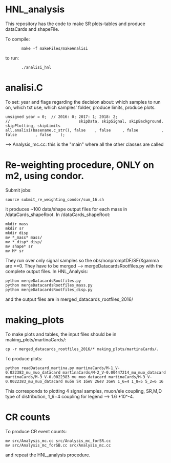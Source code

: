 # HNL_analysis

This repository has the code to make SR plots-tables and produce dataCards and shapeFile. 

To compile:
           
           make -f makeFiles/makeAnalisi

to run:
           
           ./analisi_hnl

# analisi.C

To set: year and flags regarding the decision about: which samples to run on, which txt use, which samples' folder, produce limits, produce plots. 

    unsigned year = 0;  // 2016: 0; 2017: 1; 2018: 2;
    //                              skipData, skipSignal, skipBackground, skipPlotting, skipLimits
    all.analisi(basename.c_str(), false    , false     , false          , false        , false    );

--> Analysis_mc.cc:     this is the "main" where all the other classes are called

# Re-weighting procedure, ONLY on m2, using condor. 

Submit jobs:

    source submit_re_weighting_condor/sum_16.sh

it produces ~100 data/shape output files for each mass in /dataCards_shapeRoot.
In  /dataCards_shapeRoot:

    mkdir mass
    mkdir sr
    mkdir disp
    mv *_mass* mass/
    mv *_disp* disp/
    mv shape* sr
    mv M* sr       
    
They run over only signal samples so the obs/nonpromptDF/SF/Xgamma are ==0. 
They have to be merged --> mergeDatacardsRootfiles.py with the complete output files. 
In HNL_Analysis:

    python mergeDatacardsRootfiles.py
    python mergeDatacardsRootfiles_mass.py
    python mergeDatacardsRootfiles_disp.py
    
and the output files are in merged_datacards_rootfiles_2016/

# making_plots

To make plots and tables, the input files should be in
making_plots/martinaCards/:

    cp -r merged_datacards_rootfiles_2016/* making_plots/martinaCards/.

To produce plots:

    python readDatacard_martina.py martinaCards/M-1_V-0.022383_mu_muo_datacard martinaCards/M-2_V-0.00447214_mu_muo_datacard martinaCards/M-3_V-0.0022383_mu_muo_datacard martinaCards/M-3_V-0.0022383_mu_muo_datacard muon SR 1GeV 2GeV 3GeV 1_6=4 1_8=5 5_2=6 16
    
This corresponds to plotting 4 signal samples, muon/ele coupling,
SR,M,D type of distribution, 1_6=4 coupling for legend --> 1.6 *10^-4.

# CR counts

To produce CR event counts:

    mv src/Analysis_mc.cc src/Analysis_mc_forSR.cc
    mv src/Analysis_mc_forSB.cc src/Analysis_mc.cc
    
and repeat the HNL_analysis procedure.
    
